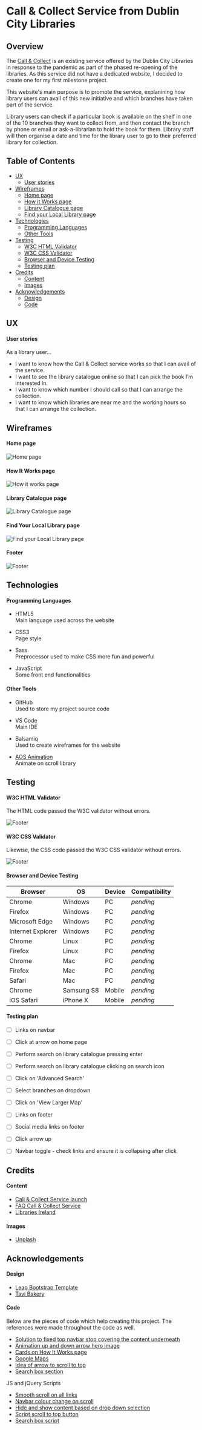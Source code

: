 Call & Collect Service from Dublin City Libraries
======


Overview
------

The [Call & Collect](https://stefcruz.github.io/ci_milestone1/) is an existing service offered by the Dublin City Libraries in response to the pandemic as part of the phased re-opening of the libraries. As this service did not have a dedicated website, I decided to create one for my first milestone project. 

This website's main purpose is to promote the service, explanining how library users can avail of this new initiative and which branches have taken part of the service. 

Library users can check if a particular book is available on the shelf in one of the 10 branches they want to collect from, and then contact the branch by phone or email or ask-a-librarian to hold the book for them. Library staff will then organise a date and time for the library user to go to their preferred library for collection.  

Table of Contents
------

- [UX](#ux)
    - [User stories](#user-stories)
- [Wireframes](#wireframes)
    - [Home page](#home-page)
    - [How it Works page](#how-it-works-page)
    - [Library Catalogue page](#library-catalogue-page)
    - [Find your Local Library page](#find-your-local-library-page)
- [Technologies](#technologies)
    - [Programming Languages](#programming-languages)
    - [Other Tools](#other-tools)
- [Testing](#testing)
    - [W3C HTML Validator](#w3c-html-validator)
    - [W3C CSS Validator](#w3c-css-validator)
    - [Browser and Device Testing](#browser-and-device-testing)
    - [Testing plan](#testing-plan)
- [Credits](#credits)
    - [Content](#content)
    - [Images](#images)
- [Acknowledgements](#acknowledgements)
    - [Design](#design)
    - [Code](#code)
 
UX
------

#### User stories

As a library user...

 - I want to know how the Call & Collect service works so that I can avail of the service.
 - I want to see the library catalogue online so that I can pick the book I’m interested in.
 - I want to know which number I should call so that I can arrange the collection.
 - I want to know which libraries are near me and the working hours so that I can arrange the collection.  


 
Wireframes
------

#### Home page

![Home page](https://github.com/stefcruz/ci_milestone1/blob/master/assets/images/readme-images/home-page.png)

#### How It Works page

![How it works page](https://github.com/stefcruz/ci_milestone1/blob/master/assets/images/readme-images/how-it-works-page.png)

#### Library Catalogue page

![Library Catalogue page](https://github.com/stefcruz/ci_milestone1/blob/master/assets/images/readme-images/catalogue-page.png)


#### Find Your Local Library page

![Find your Local Library page](https://github.com/stefcruz/ci_milestone1/blob/master/assets/images/readme-images/local-library-page.png)


#### Footer

![Footer](https://github.com/stefcruz/ci_milestone1/blob/master/assets/images/readme-images/footer.png)  


 
Technologies
------

#### Programming Languages

- HTML5  
Main language used across the website

- CSS3  
Page style

- Sass  
Preprocessor used to make CSS more fun and powerful

- JavaScript  
Some front end functionalities 



#### Other Tools

- GitHub  
Used to store my project source code

- VS Code  
Main IDE

- Balsamiq  
Used to create wireframes for the website

- [AOS Animation](https://michalsnik.github.io/aos/)  
Animate on scroll library


 
Testing
------


#### W3C HTML Validator

The HTML code passed the W3C validator without errors. 

![Footer](https://github.com/stefcruz/ci_milestone1/blob/master/assets/images/readme-images/w3c-markup-validator.png)

#### W3C CSS Validator

Likewise, the CSS code passed the W3C CSS validator without errors.

![Footer](https://github.com/stefcruz/ci_milestone1/blob/master/assets/images/readme-images/w3c-css-validator.png)

#### Browser and Device Testing

|Browser|OS|Device|Compatibility|
|---|---|---|---|
|Chrome|Windows|PC|*pending*|
|Firefox|Windows|PC|*pending*|
|Microsoft Edge|Windows|PC|*pending*|
|Internet Explorer|Windows|PC|*pending*|
|Chrome|Linux|PC|*pending*|
|Firefox|Linux|PC|*pending*|
|Chrome|Mac|PC|*pending*|
|Firefox|Mac|PC|*pending*|
|Safari|Mac|PC|*pending*|
|Chrome|Samsung S8|Mobile|*pending*|
|iOS Safari|iPhone X|Mobile|*pending*|

#### Testing plan

- [ ] Links on navbar
- [ ] Click at arrow on home page
- [ ] Perform search on library catalogue pressing enter
- [ ] Perform search on library catalogue clicking on search icon
- [ ] Click on 'Advanced Search'
- [ ] Select branches on dropdown
- [ ] Click on 'View Larger Map'
- [ ] Links on footer
- [ ] Social media links on footer
- [ ] Click arrow up
- [ ] Navbar toggle - check links and ensure it is collapsing after click  


 
Credits
------

#### Content

* [Call & Collect Service launch](http://www.dublincity.ie/dublin-city-libraries-launches-new-%E2%80%98call-and-collect%E2%80%99-service)
* [FAQ Call & Collect Service](https://www.dublincity.ie/story/call-and-collect)
* [Libraries Ireland](https://www.librariesireland.ie/)

#### Images

* [Unplash](https://unsplash.com/)  

 
Acknowledgements
------

#### Design

* [Leap Bootstrap Template](https://leap.mediumra.re/) 
* [Tavi Bakery](https://www.tavi.pt/) 

#### Code

Below are the pieces of code which help creating this project. The references were made throughout the code as well.

* [Solution to fixed top navbar stop covering the content underneath](http://nicolasgallagher.com/jump-links-and-viewport-positioning/)
* [Animation up and down arrow hero image](https://stackoverflow.com/questions/59135939/how-to-make-an-icon-move-up-and-down-with-css-animation)
* [Cards on How It Works page](https://getbootstrap.com/docs/4.5/examples/carousel/)
* [Google Maps](http://www.dublincity.ie/main-menu-services-recreation-culture-dublin-city-public-libraries-and-archive-locations-hours-3)
* [Idea of arrow to scroll to top](https://www.tavi.pt/)
* [Search box section](https://www.librariesireland.ie/)

JS and jQuery Scripts

* [Smooth scroll on all links](https://www.w3schools.com/jquery/tryit.asp?filename=tryjquery_eff_animate_smoothscroll)
* [Navbar colour change on scroll](https://stackoverflow.com/questions/23706003/changing-nav-bar-color-after-scrolling)
* [Hide and show content based on drop down selection](https://stackoverflow.com/questions/12684677/how-to-hide-and-show-content-based-on-drop-down-selection)
* [Script scroll to top button](https://www.youtube.com/watch?v=Pd71ZZeIhaI )
* [Search box script](https://www.librariesireland.ie/)
